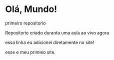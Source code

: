 # Olá, Mundo!
 primeiro repositorio

 Repositorio criado duranta uma aula ao vivo agora

essa linha eu adicionei diretamente no site!

esse e meu primieo site.